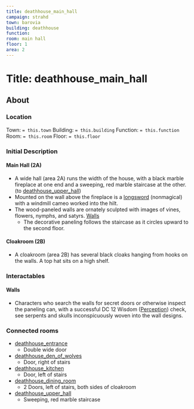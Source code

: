 ```yaml
---
title: deathhouse_main_hall
campaign: strahd
town: barovia
building: deathhouse
function: 
room: main hall
floor: 1
area: 2
---
```

# Title: deathhouse_main_hall
## About
### Location
Town: `= this.town`
Building: `= this.building`
Function: `= this.function`
Room: `= this.room`
Floor: `= this.floor` 
### Initial Description
#### Main Hall (2A)
- A wide hall (area 2A) runs the width of the house, with a black marble fireplace at one end and a sweeping, red marble staircase at the other. (to [deathhouse_upper_hall](../floor2/deathhouse_upper_hall.md))
- Mounted on the wall above the fireplace is a [longsword](https://www.dndbeyond.com/equipment/longsword) (nonmagical) with a windmill cameo worked into the hilt.
- The wood-paneled walls are ornately sculpted with images of vines, flowers, nymphs, and satyrs. [Walls](#Walls)
	- The decorative paneling follows the staircase as it circles upward to the second floor.
#### Cloakroom (2B)
- A cloakroom (area 2B) has several black cloaks hanging from hooks on the walls. A top hat sits on a high shelf.
### Interactables
#### Walls
- Characters who search the walls for secret doors or otherwise inspect the paneling can, with a successful DC 12 Wisdom ([Perception](https://www.dndbeyond.com/compendium/rules/basic-rules/using-ability-scores#Perception)) check, see serpents and skulls inconspicuously woven into the wall designs.
### Connected rooms
- [deathhouse_entrance](deathhouse_entrance.md)
	- Double wide door 
- [deathhouse_den_of_wolves](deathhouse_den_of_wolves.md)
	- Door, right of stairs
- [deathhouse_kitchen](deathhouse_kitchen.md)
	- Door, left of stairs
- [deathhouse_dining_room](deathhouse_dining_room.md)
	- 2 Doors, left of stairs, both sides of cloakroom
- [deathhouse_upper_hall](../floor2/deathhouse_upper_hall.md)
	- Sweeping, red marble staircase